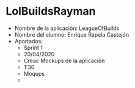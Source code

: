 # LolBuildsRayman

* Nombre de la aplicación: LeagueOfBuilds
* Nombre del alumno: Enrique Rapela Castejón
* Apartados:
    * Sprint 1
    * 20/04/2020
    * Creac Mockups de la aplicación
    * 1'30
    * Moqups
    *
